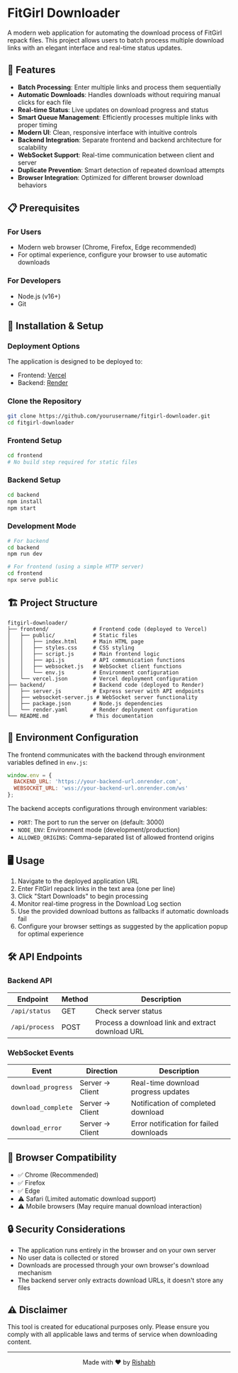 # FitGirl Downloader

A modern web application for automating the download process of FitGirl repack files. This project allows users to batch process multiple download links with an elegant interface and real-time status updates.

## 🚀 Features

- **Batch Processing**: Enter multiple links and process them sequentially
- **Automatic Downloads**: Handles downloads without requiring manual clicks for each file
- **Real-time Status**: Live updates on download progress and status
- **Smart Queue Management**: Efficiently processes multiple links with proper timing
- **Modern UI**: Clean, responsive interface with intuitive controls
- **Backend Integration**: Separate frontend and backend architecture for scalability
- **WebSocket Support**: Real-time communication between client and server
- **Duplicate Prevention**: Smart detection of repeated download attempts
- **Browser Integration**: Optimized for different browser download behaviors

## 📋 Prerequisites

### For Users
- Modern web browser (Chrome, Firefox, Edge recommended)
- For optimal experience, configure your browser to use automatic downloads

### For Developers
- Node.js (v16+)
- Git

## 🔧 Installation & Setup

### Deployment Options
The application is designed to be deployed to:
- Frontend: [Vercel](https://vercel.com)
- Backend: [Render](https://render.com)

### Clone the Repository
```bash
git clone https://github.com/yourusername/fitgirl-downloader.git
cd fitgirl-downloader
```

### Frontend Setup
```bash
cd frontend
# No build step required for static files
```

### Backend Setup
```bash
cd backend
npm install
npm start
```

### Development Mode
```bash
# For backend
cd backend
npm run dev

# For frontend (using a simple HTTP server)
cd frontend
npx serve public
```

## 🏗️ Project Structure

```
fitgirl-downloader/
├── frontend/              # Frontend code (deployed to Vercel)
│   ├── public/            # Static files
│   │   ├── index.html     # Main HTML page
│   │   ├── styles.css     # CSS styling
│   │   ├── script.js      # Main frontend logic
│   │   ├── api.js         # API communication functions
│   │   ├── websocket.js   # WebSocket client functions
│   │   └── env.js         # Environment configuration
│   └── vercel.json        # Vercel deployment configuration
├── backend/               # Backend code (deployed to Render)
│   ├── server.js          # Express server with API endpoints
│   ├── websocket-server.js # WebSocket server functionality
│   ├── package.json       # Node.js dependencies
│   └── render.yaml        # Render deployment configuration
└── README.md             # This documentation
```

## 🔌 Environment Configuration

The frontend communicates with the backend through environment variables defined in `env.js`:

```javascript
window.env = {
  BACKEND_URL: 'https://your-backend-url.onrender.com',
  WEBSOCKET_URL: 'wss://your-backend-url.onrender.com/ws'
};
```

The backend accepts configurations through environment variables:
- `PORT`: The port to run the server on (default: 3000)
- `NODE_ENV`: Environment mode (development/production)
- `ALLOWED_ORIGINS`: Comma-separated list of allowed frontend origins

## 🖥️ Usage

1. Navigate to the deployed application URL
2. Enter FitGirl repack links in the text area (one per line)
3. Click "Start Downloads" to begin processing
4. Monitor real-time progress in the Download Log section
5. Use the provided download buttons as fallbacks if automatic downloads fail
6. Configure your browser settings as suggested by the application popup for optimal experience

## 🛠️ API Endpoints

### Backend API

| Endpoint | Method | Description |
|----------|--------|-------------|
| `/api/status` | GET | Check server status |
| `/api/process` | POST | Process a download link and extract download URL |

### WebSocket Events

| Event | Direction | Description |
|-------|-----------|-------------|
| `download_progress` | Server → Client | Real-time download progress updates |
| `download_complete` | Server → Client | Notification of completed download |
| `download_error` | Server → Client | Error notification for failed downloads |

## 📱 Browser Compatibility

- ✅ Chrome (Recommended)
- ✅ Firefox
- ✅ Edge
- ⚠️ Safari (Limited automatic download support)
- ⚠️ Mobile browsers (May require manual download interaction)

## 🔒 Security Considerations

- The application runs entirely in the browser and on your own server
- No user data is collected or stored
- Downloads are processed through your own browser's download mechanism
- The backend server only extracts download URLs, it doesn't store any files

## ⚠️ Disclaimer

This tool is created for educational purposes only. Please ensure you comply with all applicable laws and terms of service when downloading content.

---

<p align="center">
  Made with ❤️ by <a href="https://github.com/RishabhOnGit">Rishabh</a>
</p>
